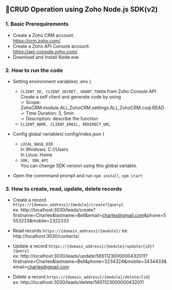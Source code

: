  
## 📌CRUD Operation using Zoho Node.js SDK(v2)
                

### 1. Basic Prerequirements
- Create a Zoho CRM account.  
https://crm.zoho.com/
- Create a Zoho API Console account.  
https://api-console.zoho.com/
- Download and Install Node.exe

### 2. How to run the code
- Setting environment variables( .env )

    - `CLIENT_ID, CLIENT_SECRET, GRANT_TOKEN` from Zoho Console API
    Create a self client and generate code by using  
    ✓ Scope: ZohoCRM.module.ALL,ZohoCRM.settings.ALL,ZohoCRM.coql.READ  
    ✓ Time Duration: 3, 5min  
    ✓ Description: describe the function 
    - `CLIENT_NAME, CLIENT_EMAIL, REDIRECT_URL`

- Config global variables( config/index.json )

    - `LOCAL_BASE_DIR`  
    In Windows: C://Users  
    In Linus: Home
    - `SDK, SDK_API`  
    You can change SDK version using this global variable.

- Open the commmand prompt and run `npm install`, `npm start`

### 3. How to create, read, update, delete records

- Create a record   
    `https://{domain_address}/{module}/create?{query}`  
    ex: http://localhost:3030/leads/create?firstname=Charles&lastname=Bell&email=charles@gmail.com&phone=5553233&mobile=2322333

- Read records
    `https://{domain_address}/{module}/`
    ex: http://localhost:3030/contacts/ 

- Update a record
    `https://{domain_address}/{module}/update/{id}?{query}`  
    ex: http://localhost:3030/leads/update/5651123000000432011?firstname=Charles&lastname=Bell&phone=3234324&mobile=3434433&email=charles@gmail.com  

- Delete a record
    `https://{domain_address}/{module}/delete/{id}`  
    ex: http://localhost:3030/leads/delete/5651123000000432011